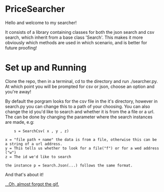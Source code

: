 # PriceSearcher

Hello and welcome to my searcher!
 
It consists of a library containing classes for both the json search and csv search, which inherit from a base class 'Search'. 
This makes it more obviously which methods are used in which scenario, and is better for future proofing!

# Set up and Running
Clone the repo, then in a terminal, cd to the directory and run ./searcher.py. 
At which point you will be prompted for csv or json, choose an option and you're away!

By default the porgram looks for the csv file in the it's directory, however in search.py you can change this to a path of your choosing. You can also change the id you'd like to search and whether it is from the a file or a url.
The can be done by changing the parameter where the search instances are made, e.g:

		s = SearchCsv( x , y , z)
    
    x = "file path + name" the data is from a file, otherwise this can be a string of a url address.
    y = This tells us whether to look for a file("f") or for a wed address ("w")
    z = The id we'd like to search
  
    the instance p = Search.Json(...) follows the same format.
    
 And that's about it! 
 
 
 [...Oh, almost forgot the gif.](https://media.giphy.com/media/gOkawaguYNiSI/giphy.gif)
 

   
